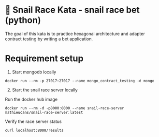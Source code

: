 🐌 Snail Race Kata - snail race bet (python)
====

The goal of this kata is to practice hexagonal architecture and adapter contract testing by
writing a bet application.

# Requirement setup

1. Start mongodb locally

```shell
docker run --rm -p 27017:27017 --name mongo_contract_testing -d mongo
```

2. Start the snail race server locally

Run the docker hub image
```shell
docker run --rm -d -p8000:8000 --name snail-race-server mathieucans/snail-race-server:latest
```

Verify the race server status
```shell
curl localhost:8000/results
```
